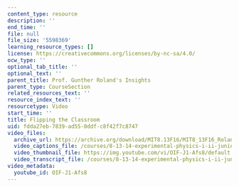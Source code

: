 ```yaml
---
content_type: resource
description: ''
end_time: ''
file: null
file_size: '5598369'
learning_resource_types: []
license: https://creativecommons.org/licenses/by-nc-sa/4.0/
ocw_type: ''
optional_tab_title: ''
optional_text: ''
parent_title: Prof. Gunther Roland's Insights
parent_type: CourseSection
related_resources_text: ''
resource_index_text: ''
resourcetype: Video
start_time: ''
title: Flipping the Classroom
uid: fdda27eb-7839-ad55-0ddf-c8f42f7c8747
video_files:
  archive_url: https://archive.org/download/MIT8.13F16/MIT8_13F16_Roland_Flipping_the_Classroom_300k.mp4
  video_captions_file: /courses/8-13-14-experimental-physics-i-ii-junior-lab-fall-2016-spring-2017/16f7e647798b5c5ea332afd7893f33d8_3032008.vtt
  video_thumbnail_file: https://img.youtube.com/vi/OIF-J1-Afs8/default.jpg
  video_transcript_file: /courses/8-13-14-experimental-physics-i-ii-junior-lab-fall-2016-spring-2017/619a5d6cb8d4ffa40007d2d3d94ec0b3_3032008.pdf
video_metadata:
  youtube_id: OIF-J1-Afs8
---
```

